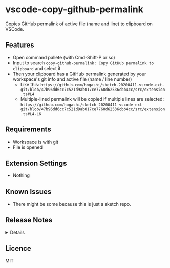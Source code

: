 # vscode-copy-github-permalink

Copies GitHub permalink of active file (name and line) to clipboard on VSCode.

## Features

- Open command pallete (with Cmd-Shift-P or so)
- Input to search `copy-github-permalink: Copy GitHub permalink to clipboard` and select it
- Then your clipboard has a GitHub permalink generated by your workspace's git info and active file (name / line number)
  - Like this: `https://github.com/hogashi/sketch-20200411-vscode-ext-git/blob/47b96dd6cc7c521d9ab017ce7760d62536cbb4cc/src/extension.ts#L4`
  - Multiple-lined permalink will be copied if multiple lines are selected: `https://github.com/hogashi/sketch-20200411-vscode-ext-git/blob/47b96dd6cc7c521d9ab017ce7760d62536cbb4cc/src/extension.ts#L4-L6`

## Requirements

- Workspace is with git
- File is opened

## Extension Settings

- Nothing

## Known Issues

- There might be some because this is just a sketch repo.

## Release Notes

<details>

### 0.0.7

- Fix git-remote url parsing
  - Use normalize-git-url

### 0.0.6

- Add tests for https-url maker function

### 0.0.5

- Fix git-remote url parsing
- Use `blob` when file path is in utl

### 0.0.4

- Fix url at repo has submodules

### 0.0.3

- Use simple message

### 0.0.2

- Merge CHANGELOG into README

### 0.0.1

- Initial release

</details>

## Licence

MIT
